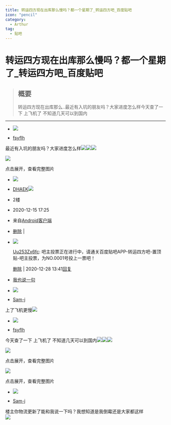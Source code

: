 ```yaml
---
title: 转运四方现在出库那么慢吗？都一个星期了_转运四方吧_百度贴吧
icon: "pencil"
category:
  - Arthur
tag:
  - 贴吧
---
```


# 转运四方现在出库那么慢吗？都一个星期了_转运四方吧_百度贴吧

> ## 概要
> 转运四方现在出库那么..最近有入坑的朋友吗？大家进度怎么样今天查了一下 上飞机了 不知道几天可以到国内

---
-   [![](https://himg.bdimg.com/sys/portrait/item/tb.1.b9fc0bd1.TJykhab2yC352vX_pOgzGQ)](https://tieba.baidu.com/home/main?id=tb.1.b9fc0bd1.TJykhab2yC352vX_pOgzGQ&fr=pb&ie=utf-8)
    

-   [fsyflh](https://tieba.baidu.com/home/main?id=tb.1.b9fc0bd1.TJykhab2yC352vX_pOgzGQ&fr=pb&ie=utf-8)

最近有入坑的朋友吗？大家进度怎么样![](https://gsp0.baidu.com/5aAHeD3nKhI2p27j8IqW0jdnxx1xbK/tb/editor/images/client/image_emoticon23.png)![](https://gsp0.baidu.com/5aAHeD3nKhI2p27j8IqW0jdnxx1xbK/tb/editor/images/client/image_emoticon23.png)![](https://gsp0.baidu.com/5aAHeD3nKhI2p27j8IqW0jdnxx1xbK/tb/editor/images/client/image_emoticon23.png)

![](http://tiebapic.baidu.com/forum/w%3D580/sign=2999e7a9c600baa1ba2c47b37711b9b1/91871efa513d2697ef4a221842fbb2fb4216d841.jpg?tbpicau=2023-09-05-05_f6a9af67bda50d20fbff50f40ce9dd3e)

点击展开，查看完整图片

  
  

-   [![](https://himg.bdimg.com/sys/portrait/item/tb.1.9dfc9193.CYIc15IcQ66_GKEbsUaDyA)](https://tieba.baidu.com/home/main?id=tb.1.9dfc9193.CYIc15IcQ66_GKEbsUaDyA&fr=pb&ie=utf-8)
    

-   [DHAEK![](https://tb1.bdstatic.com/tb/cms/nickemoji/1-6.png)](https://tieba.baidu.com/home/main?id=tb.1.9dfc9193.CYIc15IcQ66_GKEbsUaDyA&fr=pb&ie=utf-8)

-   2楼
-   2020-12-15 17:25

-   来自[Android客户端](http://c.tieba.baidu.com/c/s/download/pc?src=webtbGF)
-   [删除](https://tieba.baidu.com/p/7151308892?pid=137035400007&cid=0#) |

-   [![](https://himg.bdimg.com/sys/portrait/item/tb.1.4b3194c.DmhPTQW2P-WykTXDiTk6wg)](https://tieba.baidu.com/home/main?id=tb.1.4b3194c.DmhPTQW2P-WykTXDiTk6wg&ie=utf-8&fr=pb)
    
    [Uu253Zx6fc](https://tieba.baidu.com/home/main?id=tb.1.4b3194c.DmhPTQW2P-WykTXDiTk6wg&ie=utf-8&fr=pb): 吧主投票正在进行中，请通关百度贴吧APP-转运四方吧-置顶贴-吧主投票，为NO.0001号投上一票吧！
    
    [删除](https://tieba.baidu.com/p/7151308892?pid=137035400007&cid=0#) | 2020-12-28 13:41[回复](https://tieba.baidu.com/p/7151308892?pid=137035400007&cid=0#)
    
-   [我也说一句](https://tieba.baidu.com/p/7151308892?pid=137035400007&cid=0##)

-   [![](https://himg.bdimg.com/sys/portrait/item/tb.1.825243b9.n0ugMg4-Z5gas4nW8tKUUw)](https://tieba.baidu.com/home/main?id=tb.1.825243b9.n0ugMg4-Z5gas4nW8tKUUw&fr=pb&ie=utf-8)
    

-   [Sam-j](https://tieba.baidu.com/home/main?id=tb.1.825243b9.n0ugMg4-Z5gas4nW8tKUUw&fr=pb&ie=utf-8)

上了飞机更慢![](https://gsp0.baidu.com/5aAHeD3nKhI2p27j8IqW0jdnxx1xbK/tb/editor/images/client/image_emoticon33.png)

  
  

-   [![](https://tb2.bdstatic.com/tb/static-pb/img/head_80.jpg)](https://tieba.baidu.com/home/main?id=tb.1.b9fc0bd1.TJykhab2yC352vX_pOgzGQ&fr=pb&ie=utf-8)
    

-   [fsyflh](https://tieba.baidu.com/home/main?id=tb.1.b9fc0bd1.TJykhab2yC352vX_pOgzGQ&fr=pb&ie=utf-8)

今天查了一下 上飞机了 不知道几天可以到国内![](https://gsp0.baidu.com/5aAHeD3nKhI2p27j8IqW0jdnxx1xbK/tb/editor/images/client/image_emoticon1.png)![](https://gsp0.baidu.com/5aAHeD3nKhI2p27j8IqW0jdnxx1xbK/tb/editor/images/client/image_emoticon1.png)![](https://gsp0.baidu.com/5aAHeD3nKhI2p27j8IqW0jdnxx1xbK/tb/editor/images/client/image_emoticon1.png)

![](http://tiebapic.baidu.com/forum/w%3D580/sign=e732ef999d13632715edc23ba18ea056/0b423bf5e0fe99254adc1a1523a85edf8cb1710a.jpg?tbpicau=2023-09-05-05_b9f909b0152933aaec976c77eacb09e1)

点击展开，查看完整图片

  

![](http://tiebapic.baidu.com/forum/w%3D580/sign=7f8db0517c600c33f079dec02a4d5134/705f810a304e251f812497bdb086c9177e3e530a.jpg?tbpicau=2023-09-05-05_15ca50179b958bab1e753a2349b7914f)

点击展开，查看完整图片

  
  

-   [![](https://tb2.bdstatic.com/tb/static-pb/img/head_80.jpg)](https://tieba.baidu.com/home/main?id=tb.1.825243b9.n0ugMg4-Z5gas4nW8tKUUw&fr=pb&ie=utf-8)
    

-   [Sam-j](https://tieba.baidu.com/home/main?id=tb.1.825243b9.n0ugMg4-Z5gas4nW8tKUUw&fr=pb&ie=utf-8)

楼主你物流更新了能和我说一下吗？我想知道是我倒霉还是大家都这样  
![](http://tiebapic.baidu.com/forum/w%3D580/sign=0d26bab1a04543a9f51bfac42e168a7b/3dbc872397dda144130b08f7a5b7d0a20df486e4.jpg?tbpicau=2023-09-05-05_2a021ef3c698c695814b84de152c3c27)
